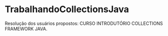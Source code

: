 # TrabalhandoCollectionsJava
Resolução dos usuários propostos: CURSO INTRODUTÓRIO COLLECTIONS FRAMEWORK JAVA.
